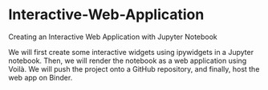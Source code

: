 # Interactive-Web-Application
Creating an Interactive Web Application with Jupyter Notebook  

We will first create some interactive widgets using ipywidgets in a Jupyter notebook. Then, we will render the notebook as a web application using Voilà. We will push the project onto a GitHub repository, and finally, host the web app on Binder. 
